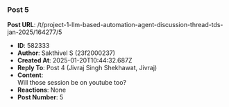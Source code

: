 ### Post 5
**Post URL**: /t/project-1-llm-based-automation-agent-discussion-thread-tds-jan-2025/164277/5
- **ID**: 582333
- **Author**: Sakthivel S (23f2000237)
- **Created At**: 2025-01-20T10:44:32.687Z
- **Reply To**: Post 4 (Jivraj Singh Shekhawat, Jivraj)
- **Content**:  
  Will those session be on youtube too?
- **Reactions**: None
- **Post Number**: 5

